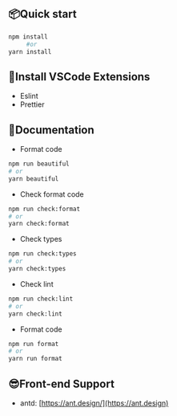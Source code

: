 ## 📦Quick start

```bash
npm install
     #or
yarn install
```

## 🔨Install VSCode Extensions

-   Eslint
-   Prettier

## 📃Documentation

-   Format code

```bash
npm run beautiful
# or
yarn beautiful
```

-   Check format code

```bash
npm run check:format
# or
yarn check:format
```

-   Check types

```bash
npm run check:types
# or
yarn check:types
```

-   Check lint

```bash
npm run check:lint
# or
yarn check:lint
```

-   Format code

```bash
npm run format
# or
yarn run format
```

## 😎Front-end Support

-   antd: [https://ant.design/](https://ant.design)
